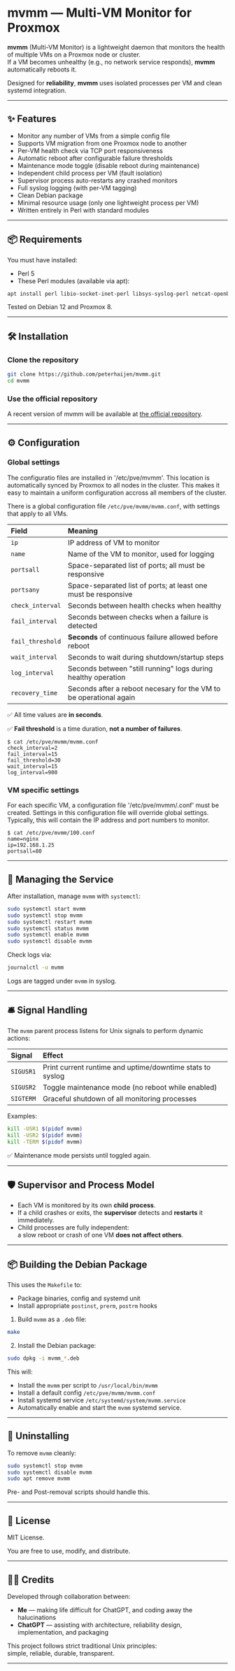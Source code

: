 # mvmm — Multi-VM Monitor for Proxmox

**mvmm** (Multi-VM Monitor) is a lightweight daemon that monitors the health of multiple VMs on a Proxmox node or cluster.  
If a VM becomes unhealthy (e.g., no network service responds), **mvmm** automatically reboots it.

Designed for **reliability**, **mvmm** uses isolated processes per VM and clean systemd integration.

---

## ✨ Features

- Monitor any number of VMs from a simple config file
- Supports VM migration from one Proxmox node to another
- Per-VM health check via TCP port responsiveness
- Automatic reboot after configurable failure thresholds
- Maintenance mode toggle (disable reboot during maintenance)
- Independent child process per VM (fault isolation)
- Supervisor process auto-restarts any crashed monitors
- Full syslog logging (with per-VM tagging)
- Clean Debian package
- Minimal resource usage (only one lightweight process per VM)
- Written entirely in Perl with standard modules

---

## 📦 Requirements

You must have installed:

- Perl 5
- These Perl modules (available via apt):

```bash
apt install perl libio-socket-inet-perl libsys-syslog-perl netcat-openbsd libfile-pid-perl
```

Tested on Debian 12 and Proxmox 8.

---

## 🛠 Installation

### Clone the repository

```bash
git clone https://github.com/peterhaijen/mvmm.git
cd mvmm
```
### Use the official repository

A recent version of mvmm will be available at [the official repository](https://repo.qb21.nl/).

---

## ⚙️ Configuration

### Global settings

The configuratio files are installed in '/etc/pve/mvmm'. This location is automatically synced by Proxmox to all nodes in the cluster. This makes it easy to maintain a uniform configuration accross all members of the cluster.

There is a global configuration file `/etc/pve/mvmm/mvmm.conf`, with settings that apply to all VMs.

| Field             | Meaning |
|:------------------|:--------|
| `ip`               | IP address of VM to monitor |
| `name`             | Name of the VM to monitor, used for logging |
| `portsall`         | Space-separated list of ports; all must be responsive |
| `portsany`         | Space-separated list of ports; at least one must be responsive |
| `check_interval`   | Seconds between health checks when healthy |
| `fail_interval`    | Seconds between checks when a failure is detected |
| `fail_threshold`   | **Seconds** of continuous failure allowed before reboot |
| `wait_interval`    | Seconds to wait during shutdown/startup steps |
| `log_interval`     | Seconds between "still running" logs during healthy operation |
| `recovery_time`    | Seconds after a reboot necesary for the VM to be operational again |

✅ All time values are **in seconds**.

✅ **Fail threshold** is a time duration, **not a number of failures**.

```
$ cat /etc/pve/mvmm/mvmm.conf 
check_interval=2
fail_interval=15
fail_threshold=30
wait_interval=15
log_interval=900
```

### VM specific settings

For each specific VM, a configuration file '/etc/pve/mvmm/<VMID>.conf' must be created.
Settings in this configuration file will override global settings.
Typically, this will contain the IP address and port numbers to monitor.

```
$ cat /etc/pve/mvmm/100.conf
name=nginx
ip=192.168.1.25
portsall=80
```
---

## 🏃 Managing the Service

After installation, manage `mvmm` with `systemctl`:

```bash
sudo systemctl start mvmm
sudo systemctl stop mvmm
sudo systemctl restart mvmm
sudo systemctl status mvmm
sudo systemctl enable mvmm
sudo systemctl disable mvmm
```

Check logs via:

```bash
journalctl -u mvmm
```

Logs are tagged under `mvmm` in syslog.

---

## 🛎 Signal Handling

The `mvmm` parent process listens for Unix signals to perform dynamic actions:

| Signal | Effect |
|:-------|:-------|
| `SIGUSR1` | Print current runtime and uptime/downtime stats to syslog |
| `SIGUSR2` | Toggle maintenance mode (no reboot while enabled) |
| `SIGTERM` | Graceful shutdown of all monitoring processes |

Examples:

```bash
kill -USR1 $(pidof mvmm)
kill -USR2 $(pidof mvmm)
kill -TERM $(pidof mvmm)
```

✅ Maintenance mode persists until toggled again.

---

## 🛡️ Supervisor and Process Model

- Each VM is monitored by its own **child process**.
- If a child crashes or exits, the **supervisor** detects and **restarts** it immediately.
- Child processes are fully independent:  
  a slow reboot or crash of one VM **does not affect others**.

---

## 📦 Building the Debian Package

This uses the `Makefile` to:

- Package binaries, config and systemd unit
- Install appropriate `postinst`, `prerm`, `postrm` hooks

1. Build `mvmm` as a `.deb` file:

```bash
make
```

2. Install the Debian package:

```bash
sudo dpkg -i mvmm_*.deb
```

This will:
- Install the `mvmm` per script to `/usr/local/bin/mvmm`
- Install a default config `/etc/pve/mvmm/mvmm.conf`
- Install systemd service `/etc/systemd/system/mvmm.service`
- Automatically enable and start the `mvmm` systemd service.

---

## 🧹 Uninstalling

To remove `mvmm` cleanly:

```bash
sudo systemctl stop mvmm
sudo systemctl disable mvmm
sudo apt remove mvmm
```

Pre- and Post-removal scripts should handle this.

---

## 📜 License

MIT License.

You are free to use, modify, and distribute.

---

## 👨‍💻 Credits

Developed through collaboration between:

- **Me** — making life difficult for ChatGPT, and coding away the halucinations
- **ChatGPT** — assisting with architecture, reliability design, implementation, and packaging

This project follows strict traditional Unix principles:  
simple, reliable, durable, transparent.

---
